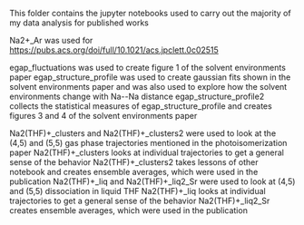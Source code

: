 This folder contains the jupyter notebooks used to carry out the majority of my data analysis for published works

Na2+_Ar was used for https://pubs.acs.org/doi/full/10.1021/acs.jpclett.0c02515

egap_fluctuations was used to create figure 1 of the solvent environments paper
egap_structure_profile was used to create gaussian fits shown in the solvent environments paper and was also used to explore how
  the solvent environments change with Na--Na distance
egap_structure_profile2 collects the statistical measures of egap_structure_profile and creates figures 3 and 4 of the solvent environments paper

Na2(THF)+_clusters and Na2(THF)+_clusters2 were used to look at the (4,5) and (5,5) gas phase trajectories mentioned in the photoisomerization paper
  Na2(THF)+_clusters looks at individual trajectories to get a general sense of the behavior
  Na2(THF)+_clusters2 takes lessons of other notebook and creates ensemble averages, which were used in the publication
Na2(THF)+_liq and Na2(THF)+_liq2_Sr were used to look at (4,5) and (5,5) dissociation in liquid THF
  Na2(THF)+_liq looks at individual trajectories to get a general sense of the behavior
  Na2(THF)+_liq2_Sr creates ensemble averages, which were used in the publication


